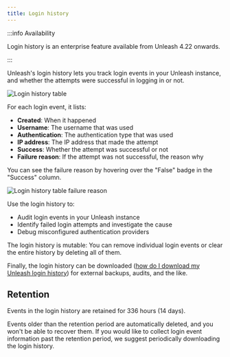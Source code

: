 ```yaml
---
title: Login history
---
```


:::info Availability

Login history is an enterprise feature available from Unleash 4.22 onwards.

:::

Unleash's login history lets you track login events in your Unleash instance, and whether the attempts were successful in logging in or not. 

![Login history table](/img/login-history-table.png)

For each login event, it lists:

 - **Created**: When it happened
 - **Username**: The username that was used
 - **Authentication**: The authentication type that was used
 - **IP address**: The IP address that made the attempt
 - **Success**: Whether the attempt was successful or not
 - **Failure reason**: If the attempt was not successful, the reason why

You can see the failure reason by hovering over the "False" badge in the "Success" column.

![Login history table failure reason](/img/login-history-table-fail.png)

Use the login history to:

- Audit login events in your Unleash instance
- Identify failed login attempts and investigate the cause
- Debug misconfigured authentication providers

The login history is mutable: You can remove individual login events or clear the entire history by deleting all of them.

Finally, the login history can be downloaded ([how do I download my Unleash login history](../how-to/how-to-download-login-history.mdx)) for external backups, audits, and the like.

## Retention

Events in the login history are retained for 336 hours (14 days).

Events older than the retention period are automatically deleted, and you won't be able to recover them. If you would like to collect login event information past the retention period, we suggest periodically downloading the login history.
